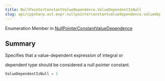 ```yaml
---
title: NullPointerConstantValueDependence.ValueDependentIsNull
slug: api/cppsharp.ast.expr.nullpointerconstantvaluedependence.valuedependentisnull
---
```

Enumeration Member in [NullPointerConstantValueDependence](/api/cppsharp/ast/expr/nullpointerconstantvaluedependence)

## Summary

<p>Specifies that a value-dependent expression of integral or</p> <p>dependent type should be considered a null pointer constant.</p>

```csharp
ValueDependentIsNull = 1
```

